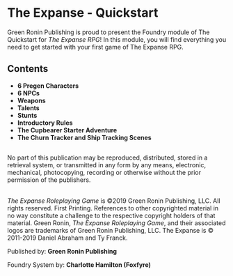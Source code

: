 <h1>The Expanse - Quickstart</h1>
            <p>Green Ronin Publishing is proud to present the Foundry module of The Quickstart for <i>The Expanse RPG</i>! In this module, you will find everything you need to get started with your first game of The Expanse RPG.</p>
            <h2>Contents</h2>
            <ul>
            <li><b>6 Pregen Characters</li>
            <li>6 NPCs</li>
            <li>Weapons</li>
            <li>Talents</li>
            <li>Stunts</li>
            <li>Introductory Rules</li>
            <li>The Cupbearer Starter Adventure</li>
            <li>The Churn Tracker and Ship Tracking Scenes</b></li>
            </ul>
            <h2></h2>
            
<p>No part of this publication may be reproduced, distributed, stored in a retrieval system, or transmitted in any form by any means, electronic, mechanical, photocopying, recording or otherwise without the prior permission of the publishers.<br><br></p>

<p><i>The Expanse Roleplaying Game</i> is ©2019 Green Ronin Publishing, LLC. All rights reserved. First Printing. References to other copyrighted material
            in no way constitute a challenge to the respective copyright holders of that material. Green Ronin, <i>The Expanse Roleplaying Game</i>,
            and their associated logos are trademarks of Green Ronin Publishing, LLC. The Expanse is © 2011-2019 Daniel Abraham and Ty Franck.</br>


Published by: <b>Green Ronin Publishing</b>

Foundry System by: <b>Charlotte Hamilton (Foxfyre)</b><br>

<a href="mailto:letsplay@greenronin.com"></a></p>
